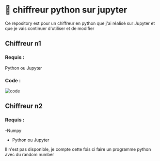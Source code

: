 <h1> 💾 chiffreur python sur jupyter</h1>

Ce repository est pour un chiffreur en python que j'ai réalisé sur Jupyter et que je vais continuer d'utiliser et de modifier



<h2> Chiffreur n1 </h2>

<h3>Requis :</h3>

Python ou Jupyter


<h3>Code :</h3>

![code](https://github.com/user-attachments/assets/128e0302-8ebd-4d53-8886-3d912147f74b)

<h2> Chiffreur n2 </h2>

<h3>Requis :</h3>

-Numpy
- Python ou Jupyter

Il n'est pas disponible, je compte cette fois ci faire un programme python avec du random number
